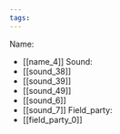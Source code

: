 ```yaml
---
tags:
---
```

Name:
- [[name_4]]
Sound:
- [[sound_38]]
- [[sound_39]]
- [[sound_49]]
- [[sound_6]]
- [[sound_7]]
Field_party:
- [[field_party_0]]
